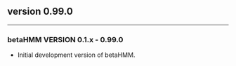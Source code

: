## version 0.99.0

---


### betaHMM VERSION 0.1.x - 0.99.0

- Initial development version of betaHMM.



